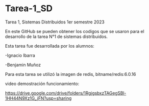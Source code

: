 # Tarea-1_SD
Tarea 1, Sistemas Distribuidos 1er semestre 2023

En este GitHub se pueden obtener los codigos que se usaron para el desarrollo de la tarea N°1 de sistemas distribuidos.

Esta tarea fue desarrollada por los alumnos:

-Ignacio Ibarra

-Benjamin Muñoz

Para esta tarea se utilizó la imagen de redis, bitname/redis:6.0.16

video demostración funcionamiento:

https://drive.google.com/drive/folders/1RgjgsbxzTAGegSBl-1HH44N9Xz1G_jFN?usp=sharing
